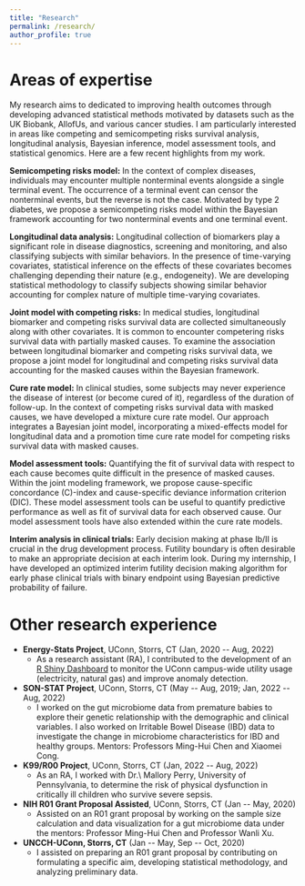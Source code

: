 ```yaml
---
title: "Research"
permalink: /research/
author_profile: true
---
```


# Areas of expertise
My research aims to dedicated to improving health outcomes through developing advanced statistical methods motivated by datasets such as the UK Biobank, AllofUs, and various cancer studies. 
I am particularly interested in areas like competing and semicompeting risks survival analysis, longitudinal analysis, Bayesian inference, model assessment tools, and statistical genomics. 
Here are a few recent highlights from my work.

**Semicompeting risks model:** In the context of complex diseases, individuals may encounter multiple nonterminal events alongside a single terminal event. 
The occurrence of a terminal event can censor the nonterminal events, but the reverse is not the case. 
Motivated by type 2 diabetes, we propose a semicompeting risks model within the Bayesian framework accounting for two nonterminal events and one terminal event.

**Longitudinal data analysis:** Longitudinal collection of biomarkers play a significant role in disease diagnostics, screening and monitoring, and also classifying subjects with similar behaviors. 
In the presence of time-varying covariates, statistical inference on the effects of these covariates becomes challenging depending their nature (e.g., endogeneity). We are developing  
statistical methodology to classify subjects showing similar behavior accounting for complex nature of multiple time-varying covariates.

**Joint model with competing risks:** In medical studies, longitudinal biomarker and competing risks survival data are collected simultaneously along with other covariates. 
It is common to encounter competering risks survival data with partially masked causes. To examine the association between longitudinal biomarker and competing risks survival data, 
we propose a joint model for longitudinal and competing risks survival data accounting for the masked causes within the Bayesian framework.

**Cure rate model:** In clinical studies, some subjects may never experience the disease of interest (or become cured of it), regardless of the duration of follow-up. 
In the context of competing risks survival data with masked causes, we have developed a mixture cure rate model. 
Our approach integrates a Bayesian joint model, incorporating a mixed-effects model for longitudinal data and a promotion time cure rate model for 
competing risks survival data with masked causes.

**Model assessment tools:** Quantifying the fit of survival data with respect to each cause becomes quite difficult in the presence of masked causes. Within the joint modeling framework, 
we propose cause-specific concordance (C)-index and cause-specific deviance information criterion (DIC). These model assessment tools can be useful to quantify predictive performance 
as well as fit of survival data for each observed cause. Our model assessment tools have also extended within the cure rate models.

**Interim analysis in clinical trials:** Early decision making at phase Ib/II is crucial in the drug development
process. Futility boundary is often desirable to make an appropriate decision at each interim look. During my internship, 
I have developed an optimized interim futility decision making algorithm for early phase clinical trials with binary endpoint using Bayesian 
predictive probability of failure.

# Other research experience
- **Energy-Stats Project**, UConn, Storrs, CT (Jan, 2020 -- Aug, 2022)
  + As a research assistant (RA), I contributed to the development of an  [R Shiny Dashboard](https://energystats.fo.uconn.edu/) to monitor the UConn campus-wide
    utility usage (electricity, natural gas) and improve anomaly detection. 
- **SON-STAT Project**, UConn, Storrs, CT (May -- Aug, 2019; Jan, 2022 -- Aug, 2022)
  + I worked on the gut microbiome data from premature babies to explore their genetic relationship with the demographic and clinical variables.
    I also worked on Irritable Bowel Disease (IBD) data to investigate the change in microbiome characteristics for IBD and healthy groups. Mentors: Professors Ming-Hui Chen and Xiaomei Cong.
- **K99/R00 Project**, UConn, Storrs, CT (Jan, 2022 -- Aug, 2022)
  + As an RA, I worked with Dr.\ Mallory Perry, University of Pennsylvania, to determine the risk of physical dysfunction in critically ill children who survive severe sepsis.
- **NIH R01 Grant Proposal Assisted**, UConn, Storrs, CT (Jan -- May, 2020)
  + Assisted on an R01 grant proposal by working on the sample size calculation and data visualization for a gut microbiome data under the mentors: Professor Ming-Hui Chen and Professor Wanli Xu.
- **UNCCH-UConn, Storrs, CT** (Jan -- May, Sep -- Oct, 2020)
  + I assisted on preparing an R01 grant proposal by contributing on formulating a specific aim, developing statistical methodology, and analyzing preliminary data.
